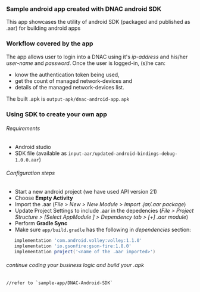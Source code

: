 ### Sample android app created with DNAC android SDK
This app showcases the utility of android SDK (packaged and published as .aar) for building android apps

### Workflow covered by the app
The app allows user to login into a DNAC using it's *ip-address* and his/her *user-name* and *password*. Once the user is logged-in, (s)he can:
  * know the authentication token being used,
  * get the count of managed network-devices and
  * details of the managed network-devices list.

The built .apk is `output-apk/dnac-android-app.apk`

### Using SDK to create your own app
###### Requirements 
  * Android studio
  * SDK file (available as `input-aar/updated-android-bindings-debug-1.0.0.aar`)

###### Configuration steps
  * Start a new android project (we have used API version 21)
  * Choose **Empty Activity**
  * Import the .aar (*File > New > New Module >  Import .jar/.aar package*)
  * Update Project Settings to include .aar in the depedencies (*File > Project Structure > [Select AppModule ] > Dependency tab > [+] .aar module*)
  * Perform **Gradle Sync**
  * Make sure `app/build.gradle` has the following in *dependencies* section:
   ```gradle
      implementation 'com.android.volley:volley:1.1.0'
      implementation 'io.gsonfire:gson-fire:1.8.0'
      implementation project('<name of the .aar imported>')
  ```

###### *continue coding your business logic and build your .apk*
    //refer to `sample-app/DNAC-Android-SDK`

